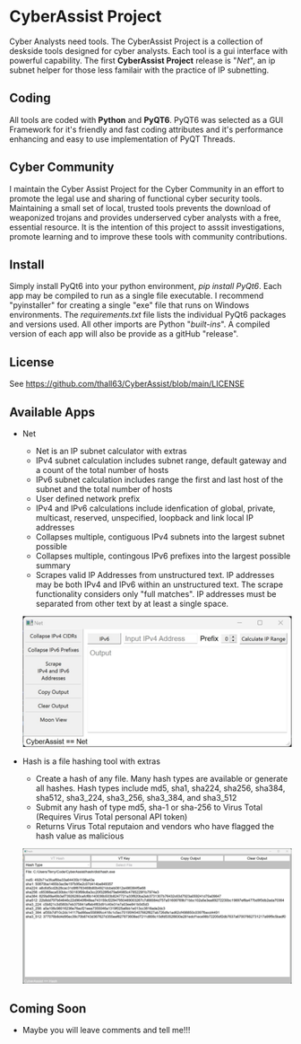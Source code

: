 # CyberAssist Project  
Cyber Analysts need tools. The CyberAssist Project is a collection of deskside tools designed for cyber analysts. Each tool is a gui interface with powerful capability. The first **CyberAssist Project** release is "*Net*", an ip subnet helper for those less familair with the practice of IP subnetting.  

## Coding
All tools are coded with **Python** and **PyQT6**. PyQT6 was selected as a GUI Framework for it's friendly and fast coding attributes and it's performance enhancing and easy to use implementation of PyQT Threads.

## Cyber Community
I maintain the Cyber Assist Project for the Cyber Community in an effort to promote the legal use and sharing of functional cyber security tools. Maintaining a small set of local, trusted tools prevents the download of weaponized trojans and provides underserved cyber analysts with a free, essential resource. It is the intention of this project to asssit investigations, promote learning and to improve these tools with community contributions.

## Install
Simply install PyQt6 into your python environment, *pip install PyQt6*. Each app may be compiled to run as a single file executable. I recommend "pyinstaller" for creating a single "exe" file that runs on Windows environments. The *requirements.txt* file lists the individual PyQt6 packages and versions used. All other imports are Python "*built-ins*". A compiled version of each app will also be provide as a gitHub "release".

## License
See https://github.com/thall63/CyberAssist/blob/main/LICENSE

## Available Apps
- Net
  - Net is an IP subnet calculator with extras
  - IPv4 subnet calculation includes subnet range, default gateway and a count of the total number of hosts
  - IPv6 subnet calculation includes range the first and last host of the subnet and the total number of hosts
  - User defined network prefix
  - IPv4 and IPv6 calculations include idenfication of global, private, multicast, reserved, unspecified, loopback and link local IP addresses
  - Collapses multiple, contiguous IPv4 subnets into the largest subnet possible
  - Collapses multiple, contingous IPv6 prefixes into the largest possible summary
  - Scrapes valid IP Addresses from unstructured text. IP addresses may be both IPv4 and IPv6 within an unstructured text. The scrape functionality considers only "full matches". IP addresses must be separated from other text by at least a single space.

  ![](net/net_screenshot.jpg)

- Hash is a file hashing tool with extras
  - Create a hash of any file. Many hash types are available or generate all hashes. Hash types include md5, sha1, sha224, sha256, sha384, sha512, sha3_224, sha3_256, sha3_384, and sha3_512
  - Submit any hash of type md5, sha-1 or sha-256 to Virus Total (Requires Virus Total personal API token)
  - Returns Virus Total reputaion and vendors who have flagged the hash value as malicious
  
  ![](hash/hash_screenshot.jpg)

## Coming Soon
- Maybe you will leave comments and tell me!!!
